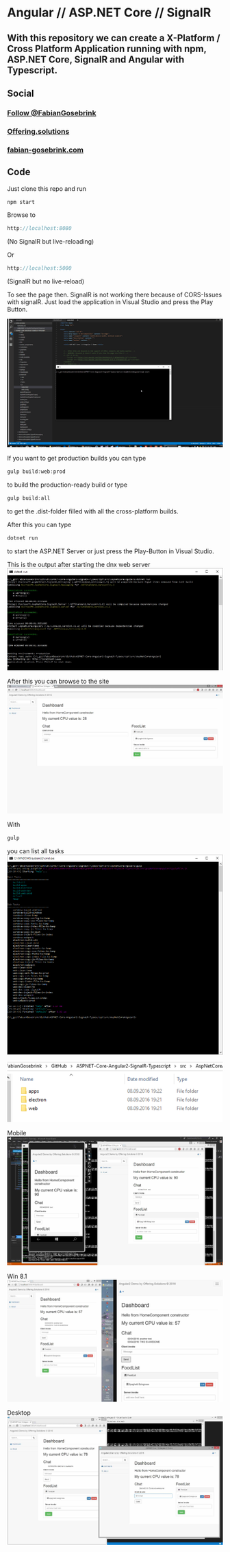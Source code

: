 # Angular // ASP.NET Core // SignalR

## With this repository we can create a X-Platform / Cross Platform Application running with npm, ASP.NET Core, SignalR and Angular with Typescript.

## Social

### <a href="https://twitter.com/FabianGosebrink" target="_blank" class="twitter-follow-button" data-size="large" data-show-count="false">Follow @FabianGosebrink</a><script async src="//platform.twitter.com/widgets.js" charset="utf-8"></script>

### [Offering.solutions](http://blog.offering.solutions "blogLink")
### [fabian-gosebrink.com](http://fabian-gosebrink.com "homepage")


## Code

Just clone this repo and run 

```javascript 
npm start
```

Browse to
```javascript 
http://localhost:8080
```  
(No SignalR but live-reloading)

Or
```javascript 
http://localhost:5000
```
(SignalR but no live-reload)

To see the page then. SignalR is not working there because of CORS-Issues with signalR. Just load the application in Visual Studio and press the Play Button.

![building and using process](_gitAssets/build.gif "npm start and build")

If you want to get production builds you can type

```javascript
gulp build:web:prod 
```

to build the production-ready build or type 

```javascript
gulp build:all
```

to get the .dist-folder filled with all the cross-platform builds.

After this you can type 

```csharp
dotnet run
```

to start the ASP.NET Server or just press the Play-Button in Visual Studio.

This is the output after starting the dnx web server
![alt text](_gitAssets/commandLineWebServer.png "dnx web server")

After this you can browse to the site
![alt text](_gitAssets/screenshot1.jpg "dnx web server")

With 

```javascript
gulp
```
you can list all tasks
![alt text](_gitAssets/gulp-tasks.png "dnx web server")

![alt text](_gitAssets/dist-folder.png "dnx web server")

Mobile
![alt text](_gitAssets/xplatform1.jpg "dnx web server")

Win 8.1
![alt text](_gitAssets/xplatform2_win81.jpg "dnx web server")

Desktop
![alt text](_gitAssets/xplatform3.jpg "dnx web server")

